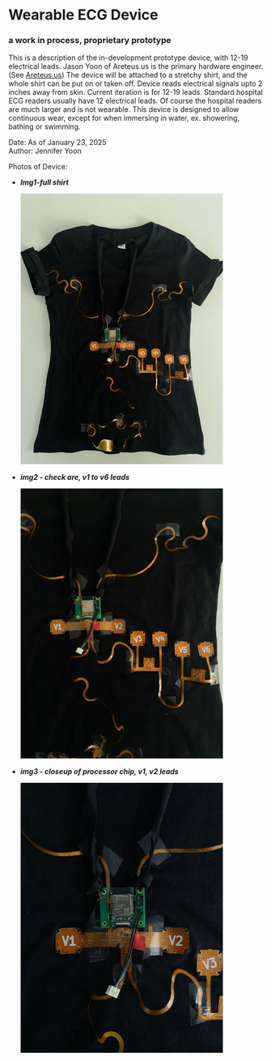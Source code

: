 # Wearable ECG Device  
### a work in process, proprietary prototype  

This is a description of the in-development prototype device, with 12-19 electrical leads. Jason Yoon of Areteus.us is the primary hardware engineer. (See <a href="https://www.areteus.us/">Areteus.us</a>) The device will be attached to a stretchy shirt, and the whole shirt can be put on or taken off. Device reads electrical signals upto 2 inches away from skin. Current iteration is for 12-19 leads. Standard hospital ECG readers usually have 12 electrical leads.  Of course the hospital readers are much larger and is not wearable. This device is designed to allow continuous wear, except for when immersing in water, ex. showering, bathing or swimming.  

Date:   As of January 23, 2025  
Author: Jennifer Yoon   

Photos of Device:  

  * ***Img1-full shirt***
      
    <img src="images/device_img1_shirt.jpg" width = 400px >

  * ***img2 - check are, v1 to v6 leads***  
    
    <img src="images/device_img2_chest.jpg" width = 400px >


  * ***img3 - closeup of processor chip, v1, v2 leads***  
    
    <img src="images/device_img3_closeup.jpg" width = 400px >


    
